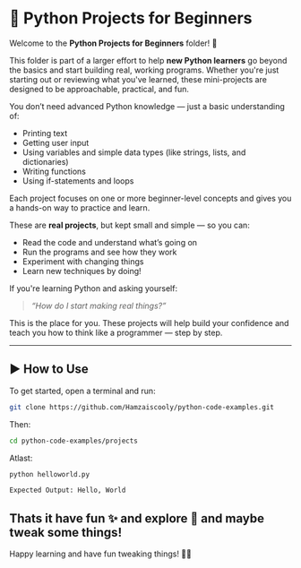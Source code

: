 # 🧪 Python Projects for Beginners

Welcome to the **Python Projects for Beginners** folder! 🎉

This folder is part of a larger effort to help **new Python learners** go beyond the basics and start building real, working programs. Whether you're just starting out or reviewing what you've learned, these mini-projects are designed to be approachable, practical, and fun.

You don’t need advanced Python knowledge — just a basic understanding of:
- Printing text
- Getting user input
- Using variables and simple data types (like strings, lists, and dictionaries)
- Writing functions
- Using if-statements and loops

Each project focuses on one or more beginner-level concepts and gives you a hands-on way to practice and learn.

These are **real projects**, but kept small and simple — so you can:
- Read the code and understand what’s going on
- Run the programs and see how they work
- Experiment with changing things
- Learn new techniques by doing!

If you're learning Python and asking yourself:
> *“How do I start making real things?”*

This is the place for you. These projects will help build your confidence and teach you how to think like a programmer — step by step.

---
## ▶️ How to Use

To get started, open a terminal and run:

```bash
git clone https://github.com/Hamzaiscooly/python-code-examples.git
```
Then:
```bash
cd python-code-examples/projects
```
Atlast:
```bash
python helloworld.py
```
```bash
Expected Output: Hello, World
```
## Thats it have fun ✨ and explore 🐍 and maybe tweak some things!
Happy learning and have fun tweaking things! 🐍✨
